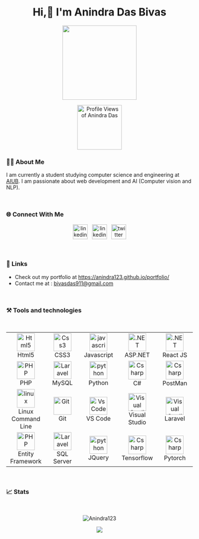 <h1 align="center">Hi,👋 I'm Anindra Das Bivas </h1>
<p align="center"><img src="https://media0.giphy.com/media/qoJ9sZu2Xui9a/giphy.gif?cid=790b7611e22f6254c02681c2979b70854fd28dacb176001c&rid=giphy.gif&ct=g" height="200" width="200"/></p>
<p align="center">
    <img src="https://komarev.com/ghpvc/?username=Anindra123" width="120" alt="Profile Views of Anindra Das">
</p>


### 🧑‍💻 About Me
<p>
I am currently a student studying computer science and engineering at <a href="https://www.aiub.edu/">AIUB</a>. I am passionate about web development and AI  (Computer vision and NLP).
</p>
<br>

### 🌐 Connect With Me

<p align="center">
<a href="https://www.facebook.com/profile.php?id=100086548803077" target="_blank"><img src="https://www.vectorlogo.zone/logos/facebook/facebook-icon.svg" alt="linkedin" width="40" height="40"/></a>
&nbsp;
<a href="https://www.linkedin.com/in/anindra-das-bivas-4aa0b523a" target="_blank"><img src="https://www.vectorlogo.zone/logos/linkedin/linkedin-icon.svg" alt="linkedin" width="40" height="40"/></a>
&nbsp;
<a href="https://twitter.com/bivasDas93" target="_blank"><img src="https://www.vectorlogo.zone/logos/twitter/twitter-icon.svg" alt="twitter" width="40" height="40"/></a>
</p>
<br>

### 🔗 Links   
<ul>
<li>
    Check out my portfolio at <a href="https://anindra123.github.io/portfolio/">https://anindra123.github.io/portfolio/</a>
</li>
<li>
    Contact me at : <a href="">bivasdas911@gmail.com</a>
</li>
</ul>
<br>

### ⚒️ Tools and technologies
<br>
<table align="center">
  <tr>
      <td align="center" width="96">
      <a href="#html5">
        <img src="https://seeklogo.com/images/H/html5-without-wordmark-color-logo-14D252D878-seeklogo.com.png" width="48" height="48" alt="Html5" />
      </a>
      <br>Html5
    </td>   
    <td align="center" width="96">
      <a href="#css3">
        <img src="https://upload.wikimedia.org/wikipedia/commons/thumb/6/62/CSS3_logo.svg/48px-CSS3_logo.svg.png" width="48" height="48" alt="Css3" />
      </a>
      <br>CSS3
    </td>
    <td align="center" width="96">
      <a href="#js">
        <img src="https://upload.wikimedia.org/wikipedia/commons/thumb/9/99/Unofficial_JavaScript_logo_2.svg/1024px-Unofficial_JavaScript_logo_2.svg.png" width="48" height="48" alt="javascript" />
      </a>
      <br>Javascript   
    </td>
    <td align="center" width="96">
        <a href="#.net">
            <img src="https://seeklogo.com/images/M/microsoft-net-framework-logo-B9BA1A3DA1-seeklogo.com.png" width="48" height="48" alt=".NET"/>
        </a>
        <br>ASP.NET
    </td>
    <td align="center" width="96">
        <a href="#.net">
            <img src="https://seeklogo.com/images/R/react-logo-7B3CE81517-seeklogo.com.png" width="48" height="48" alt=".NET"/>
        </a>
        <br>React JS
    </td>
  </tr>

  <tr>
    <td align="center" width="96">
      <a href="#nuxtjs" >
        <img src="https://i.ibb.co/LzmYpDX/146-1466902-php-logo-png-transparent-php-logo-png-png-removebg-preview.png" width="48" height="48" alt="PHP" />
      </a>
      <br>PHP
    </td>
    <td align="center" width="96">
      <a href="#laravel">
        <img src="https://www.logo.wine/a/logo/MySQL/MySQL-Logo.wine.svg" width="48" height="48" alt="Laravel" />
      </a>
      <br>MySQL
    </td>
    <td align="center" width="96">
        <a href="#python">
            <img src="https://upload.wikimedia.org/wikipedia/commons/c/c3/Python-logo-notext.svg" width="48" height="48" alt="python" />
        </a>
        <br>Python
    </td>
    <td align="center" width="96">
        <a href="#CSharp">
            <img src="https://seeklogo.com/images/C/c-sharp-c-logo-02F17714BA-seeklogo.com.png" width="48" height="50" alt="Csharp"/>
        </a>
        <br>C#
    </td>
    <td align="center" width="96">
        <a href="#CSharp">
            <img src="https://seeklogo.com/images/P/postman-logo-0087CA0D15-seeklogo.com.png" width="48" height="50" alt="Csharp"/>
        </a>
        <br> PostMan
    </td>
  </tr>
   <tr>
      <td align="center" width="96">
      <a href="#linux" >
        <img src="https://seeklogo.com/images/L/Linux_Tux-logo-DA252F3C21-seeklogo.com.png" width="48" height="50" alt="linux" />
      </a>
      <br>Linux Command Line
    </td>
    <td align="center" width="96">
      <a href="#git" >
        <img src="https://upload.wikimedia.org/wikipedia/commons/thumb/3/3f/Git_icon.svg/1200px-Git_icon.svg.png" width="48" height="48" alt="Git" />
      </a>
      <br>Git
    </td>
    <td align="center"  width="96">
      <a href="#vscode">
        <img src="https://upload.wikimedia.org/wikipedia/commons/9/9a/Visual_Studio_Code_1.35_icon.svg" width="48" height="48" alt="Vs Code" />
      </a>
      <br>VS Code
    </td>
      <td align="center" width="96">
      <a href="#vs" >
        <img src="https://seeklogo.com/images/M/microsoft-visual-studio-logo-9E65CA55F8-seeklogo.com.png" width="48" height="48" alt="Visual Studio" />
      </a>
      <br>Visual Studio
    </td>
      <td align="center" width="96">
      <a href="#vs" >
        <img src="https://seeklogo.com/images/L/laravel-logo-41EC1D4C3F-seeklogo.com.png" width="48" height="48" alt="Visual Studio" />
      </a>
      <br> Laravel
    </td>
  </tr>
  <tr>
    <td align="center" width="96">
      <a href="#nuxtjs" >
        <img src="https://codeopinion.com/wp-content/uploads/2017/10/Bitmap-MEDIUM_Entity-Framework-Core-Logo_2colors_Square_Boxed_RGB.png" width="48" height="48" alt="PHP" />
      </a>
      <br>Entity Framework
    </td>
    <td align="center" width="96">
      <a href="#laravel">
        <img src="https://seeklogo.com/images/A/azure-sql-database-logo-D7A32C9CD9-seeklogo.com.png" width="48" height="48" alt="Laravel" />
      </a>
      <br>SQL Server
    </td>
    <td align="center" width="96">
        <a href="#python">
            <img src="https://seeklogo.com/images/J/jquery-logo-BD35C03823-seeklogo.com.png" width="48" height="48" alt="python" />
        </a>
        <br>JQuery
    </td>
    <td align="center" width="96">
        <a href="#CSharp">
            <img src="https://upload.wikimedia.org/wikipedia/commons/thumb/2/2d/Tensorflow_logo.svg/1200px-Tensorflow_logo.svg.png" width="48" height="50" alt="Csharp"/>
        </a>
        <br>Tensorflow
    </td>
    <td align="center" width="96">
        <a href="#CSharp">
            <img src="https://pytorch.org/assets/images/pytorch-logo.png" width="48" height="50" alt="Csharp"/>
        </a>
        <br>Pytorch 
    </td>
  </tr>
</table>
<br>

### 📈 Stats
<br>
<p align="center"><img src="https://github-readme-stats.vercel.app/api?username=Anindra123&show_icons=true&locale=en&theme=dracula" alt="Anindra123"/></p>

<p align="center"><img src="https://github-readme-stats.vercel.app/api/top-langs/?username=Anindra123&layout=compact&theme=dracula"/></p>